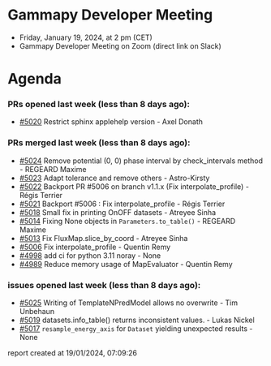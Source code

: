 # Gammapy Developer Meeting 
 * Friday, January 19, 2024, at 2 pm (CET) 
 * Gammapy Developer Meeting on Zoom (direct link on Slack) 
# Agenda

### PRs opened last week (less than 8 days ago): 
* [#5020](https://github.com/gammapy/gammapy/pull/5020) Restrict sphinx applehelp version - Axel Donath

### PRs merged last week (less than 8 days ago): 
* [#5024](https://github.com/gammapy/gammapy/pull/5024) Remove potential (0, 0) phase interval by check_intervals method - REGEARD Maxime
* [#5023](https://github.com/gammapy/gammapy/pull/5023) Adapt tolerance and remove others - Astro-Kirsty
* [#5022](https://github.com/gammapy/gammapy/pull/5022) Backport PR #5006 on branch v1.1.x (Fix interpolate_profile) - Régis Terrier
* [#5021](https://github.com/gammapy/gammapy/pull/5021) Backport #5006 : Fix interpolate_profile - Régis Terrier
* [#5018](https://github.com/gammapy/gammapy/pull/5018) Small fix in printing OnOFF datasets - Atreyee Sinha
* [#5014](https://github.com/gammapy/gammapy/pull/5014) Fixing None objects in `Parameters.to_table()` - REGEARD Maxime
* [#5013](https://github.com/gammapy/gammapy/pull/5013) Fix FluxMap.slice_by_coord - Atreyee Sinha
* [#5006](https://github.com/gammapy/gammapy/pull/5006) Fix interpolate_profile - Quentin Remy
* [#4998](https://github.com/gammapy/gammapy/pull/4998) add ci for python 3.11 noray - None
* [#4989](https://github.com/gammapy/gammapy/pull/4989) Reduce memory usage of MapEvaluator - Quentin Remy

### issues opened last week (less than 8 days ago): 
* [#5025](https://github.com/gammapy/gammapy/issues/5025) Writing of TemplateNPredModel allows no overwrite - Tim Unbehaun
* [#5019](https://github.com/gammapy/gammapy/issues/5019) datasets.info_table() returns inconsistent values. - Lukas Nickel
* [#5017](https://github.com/gammapy/gammapy/issues/5017) `resample_energy_axis` for `Dataset` yielding unexpected results - None

 report created at 19/01/2024, 07:09:26